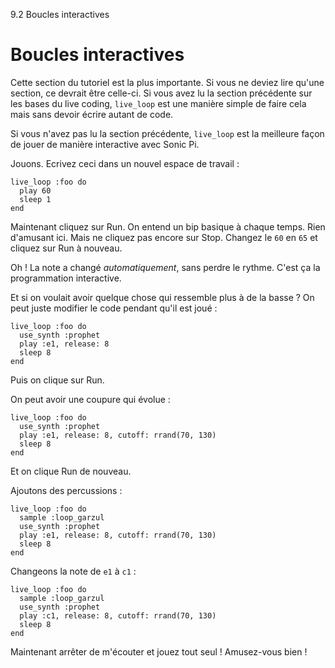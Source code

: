9.2 Boucles interactives

# Boucles interactives

Cette section du tutoriel est la plus importante. Si vous ne deviez
lire qu'une section, ce devrait être celle-ci. Si vous avez lu la
section précédente sur les bases du live coding, `live_loop` est une
manière simple de faire cela mais sans devoir écrire autant de code.

Si vous n'avez pas lu la section précédente, `live_loop` est la
meilleure façon de jouer de manière interactive avec Sonic Pi.

Jouons. Ecrivez ceci dans un nouvel espace de travail :

```
live_loop :foo do
  play 60
  sleep 1
end
```

Maintenant cliquez sur Run. On entend un bip basique à chaque
temps. Rien d'amusant ici. Mais ne cliquez pas encore sur Stop.
Changez le `60` en `65` et cliquez sur Run à nouveau.

Oh ! La note a changé *automatiquement*, sans perdre le rythme. C'est
ça la programmation interactive.

Et si on voulait avoir quelque chose qui ressemble plus à de la
basse ? On peut juste modifier le code pendant qu'il est joué :

```
live_loop :foo do
  use_synth :prophet
  play :e1, release: 8
  sleep 8
end
```

Puis on clique sur Run.

On peut avoir une coupure qui évolue :

```
live_loop :foo do
  use_synth :prophet
  play :e1, release: 8, cutoff: rrand(70, 130)
  sleep 8
end
```

Et on clique Run de nouveau.

Ajoutons des percussions :

```
live_loop :foo do
  sample :loop_garzul
  use_synth :prophet
  play :e1, release: 8, cutoff: rrand(70, 130)
  sleep 8
end
```

Changeons la note de `e1` à `c1` :

```
live_loop :foo do
  sample :loop_garzul
  use_synth :prophet
  play :c1, release: 8, cutoff: rrand(70, 130)
  sleep 8
end
```

Maintenant arrêter de m'écouter et jouez tout seul ! Amusez-vous
bien !

